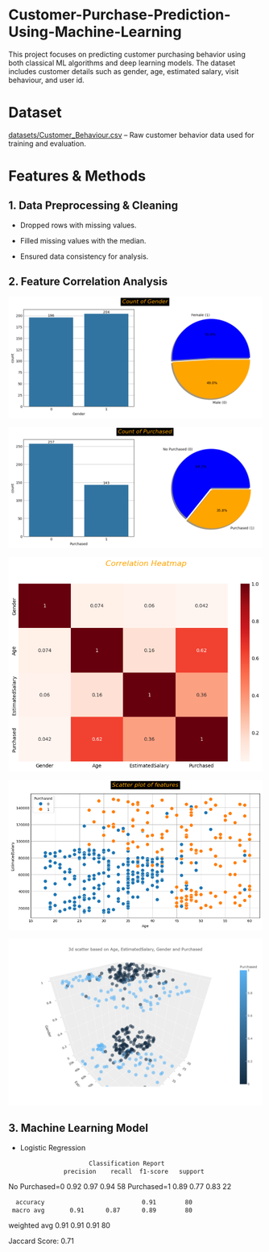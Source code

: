 # Customer-Purchase-Prediction-Using-Machine-Learning

This project focuses on predicting customer purchasing behavior using both classical ML algorithms and deep learning models. The dataset includes customer details such as gender, age, estimated salary, visit behaviour, and user id.

# Dataset
 [datasets/Customer_Behaviour.csv](datasets/Customer_Behaviour.csv) – Raw customer behavior data used for training and evaluation.

# Features & Methods
## 1. Data Preprocessing & Cleaning

 * Dropped rows with missing values.

 * Filled missing values with the median.

 * Ensured data consistency for analysis.


## 2. Feature Correlation Analysis

![Count Of Gender](images/Countofgender.png)

![Count Of purchased](images/countofpurchased.png)

![Correlation Heatmap](images/Correlation.png)

![Scatter Plot of Features](images/scatterplot.png)

![3D PlotBased on Age, Estimated Salary, Gender and Purchased](images/newplot.png)


## 3. Machine Learning Model

* Logistic Regression

                         Classification Report
                  precision    recall  f1-score   support

No Purchased=0       0.92      0.97      0.94        58
   Purchased=1       0.89      0.77      0.83        22

      accuracy                           0.91        80
     macro avg       0.91      0.87      0.89        80
  weighted avg       0.91      0.91      0.91        80

Jaccard Score: 0.71






